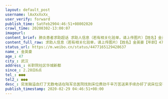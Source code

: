 ```yaml
---
layout: default_post
username: lAxXxXxXx_
user_verify: forward
publish_time: SatFeb2904:46:51+08002020
crawl_time: 20200302-13:00:07
imageurl: 
content_brief: 肺炎患者求助超话 求助人信息（若有相关化验单，请上传图片）【姓名】金英豪【年龄】47【所在城市】武汉【所在小区、社区】长职院社区 华城新都【患病时间】2.28日 6点【联系方式】●●●【其他紧急联系人】●●●【病情描述】 突发脑溢血 打了无数电话在陆军总医院找到床位 费 ...全文
content_full_raw: 求助人信息（若有相关化验单，请上传图片）【姓名】金英豪【年龄】47【所在城市】武汉【所在小区、社区】长职院社区华城新都【患病时间】2.28日6点【联系方式】●●●【其他紧急联系人】●●●【病情描述】突发脑溢血打了无数电话在陆军总医院找到床位费劲千辛万苦送来手续办好了说床位没有了现在人在急诊室插上了呼吸机医生说人随时可能会走有没有床位能收留我可怜的父亲求求你们了
status_url: https://m.weibo.cn/status/4477165129428637
name_: 金英豪
age_: 47
city_: 武汉
address_: 长职院社区华城新都
since_: 2.28日6点
tel_: ●●●
tel2_: ●●●
desc_: 突发脑溢血打了无数电话在陆军总医院找到床位费劲千辛万苦送来手续办好了说床位没有了现在人在急诊室插上了呼吸机医生说人随时可能会走有没有床位能收留我可怜的父亲求求你们了
publish_timestamp: 2020-02-29 04:46:51+08:00
---
```

